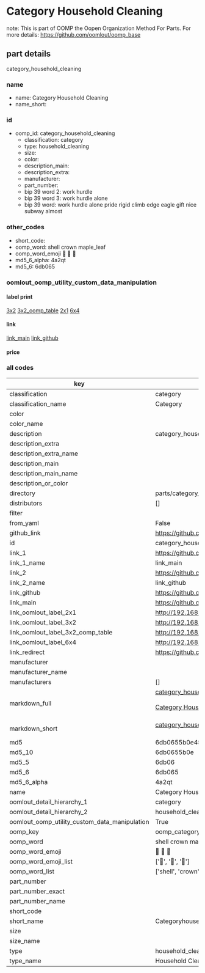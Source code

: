 # Category Household Cleaning  

note: This is part of OOMP the Oopen Organization Method For Parts. For more details: https://github.com/oomlout/oomp_base

##  part details
  



category_household_cleaning



### name
* name: Category Household Cleaning
* name_short: 
### id
* oomp_id: category_household_cleaning
  * classification: category
  * type: household_cleaning
  * size: 
  * color: 
  * description_main: 
  * description_extra: 
  * manufacturer: 
  * part_number: 
  * bip 39 word 2: work hurdle
  * bip 39 word 3: work hurdle alone
  * bip 39 word: work hurdle alone pride rigid climb edge eagle gift nice subway almost

### other_codes
* short_code: 
* oomp_word: shell crown maple_leaf
* oomp_word_emoji :shell: :crown: :maple_leaf:
* md5_6_alpha: 4a2qt
* md5_6: 6db065






### oomlout_oomp_utility_custom_data_manipulation
#### label print
[3x2](http://192.168.1.245:1112/?label=oomp%204a2qt)
[3x2_oomp_table](http://192.168.1.108:1112/?label=oomp%204a2qt)
[2x1](http://192.168.1.242:1112/?label=oomp%204a2qt)
[6x4](http://192.168.1.55:1112/?label=oomp%204a2qt)    

#### link

[link_main](https://github.com/oomlout/oomlout_oomp_version_1_messy/tree/main/parts/category_household_cleaning) [link_github](https://github.com/oomlout/oomlout_oomp_version_1_messy/tree/main/parts/category_household_cleaning)                             

#### price







### all codes 
| key | value |  
| --- | --- |  
| classification | category |  
| classification_name | Category |  
| color |  |  
| color_name |  |  
| description | category_household_cleaning |  
| description_extra |  |  
| description_extra_name |  |  
| description_main |  |  
| description_main_name |  |  
| description_or_color |   |  
| directory | parts/category_household_cleaning |  
| distributors | [] |  
| filter |  |  
| from_yaml | False |  
| github_link | https://github.com/oomlout/oomlout_oomp_part_src/tree/main/parts/category_household_cleaning |  
| id | category_household_cleaning |  
| link_1 | https://github.com/oomlout/oomlout_oomp_version_1_messy/tree/main/parts/category_household_cleaning |  
| link_1_name | link_main |  
| link_2 | https://github.com/oomlout/oomlout_oomp_version_1_messy/tree/main/parts/category_household_cleaning |  
| link_2_name | link_github |  
| link_github | https://github.com/oomlout/oomlout_oomp_version_1_messy/tree/main/parts/category_household_cleaning |  
| link_main | https://github.com/oomlout/oomlout_oomp_version_1_messy/tree/main/parts/category_household_cleaning |  
| link_oomlout_label_2x1 | http://192.168.1.242:1112/?label=oomp%204a2qt |  
| link_oomlout_label_3x2 | http://192.168.1.245:1112/?label=oomp%204a2qt |  
| link_oomlout_label_3x2_oomp_table | http://192.168.1.108:1112/?label=oomp%204a2qt |  
| link_oomlout_label_6x4 | http://192.168.1.55:1112/?label=oomp%204a2qt |  
| link_redirect | https://github.com/oomlout/oomlout_oomp_version_1_messy/tree/main/parts/category_household_cleaning |  
| manufacturer |  |  
| manufacturer_name |  |  
| manufacturers | [] |  
| markdown_full | [category_household_cleaning](none)<br>[](none)<br>[Category Household Cleaning](none)<br><br> |  
| markdown_short | [category_household_cleaning](none)<br><br> |  
| md5 | 6db0655b0e4508c8ac5cfaa80ddbe7ec |  
| md5_10 | 6db0655b0e |  
| md5_5 | 6db06 |  
| md5_6 | 6db065 |  
| md5_6_alpha | 4a2qt |  
| name | Category Household Cleaning |  
| oomlout_detail_hierarchy_1 | category |  
| oomlout_detail_hierarchy_2 | household_cleaning |  
| oomlout_oomp_utility_custom_data_manipulation | True |  
| oomp_key | oomp_category_household_cleaning |  
| oomp_word | shell crown maple_leaf |  
| oomp_word_emoji | :shell: :crown: :maple_leaf: |  
| oomp_word_emoji_list | [':shell:', ':crown:', ':maple_leaf:'] |  
| oomp_word_list | ['shell', 'crown', 'maple_leaf'] |  
| part_number |  |  
| part_number_exact |  |  
| part_number_name |  |  
| short_code |  |  
| short_name | Categoryhouseholdcleaning |  
| size |  |  
| size_name |  |  
| type | household_cleaning |  
| type_name | Household Cleaning |  
